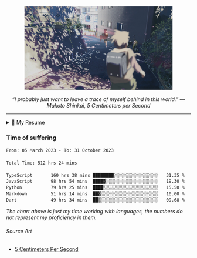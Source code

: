 <p align="center"><img src="asset/header.jpg" width="80%"/></p>
<p align="center"><i>“I probably just want to leave a trace of myself behind in this world.” ― Makoto Shinkai, 5 Centimeters per Second</i></p>

---

<details>
  <summary>📃 My Resume</summary>

### Education

- 📖 **Computer Science**\
📆 10/2021 - present\
📍 **Thang Long University** - Hoang Mai, Hanoi, Vietnam

### Experience

<img align="right" src="https://img.shields.io/badge/Next.js-black?style=flat&logo=next.js&logoColor=white"/>
<img align="right" src="https://img.shields.io/badge/Ant_Design-ant?style=flat&logo=antdesign&logoColor=white&color=%230170FE"/>
<img align="right" src="https://img.shields.io/badge/node.js-6DA55F?style=flat&logo=node.js&logoColor=white"/>


- 👨‍💻 **Frontend Web Intern**\
📆 07/2023 - present\
📍 **MQ ICT Solutions** - Hoang Mai, Hanoi, Vietnam
  
<!--
## Skills

<img align="right" src="https://img.shields.io/badge/Python-3776AB?logo=python&logoColor=white" />


**Programming**

<img align="right" src="https://img.shields.io/badge/Windows-0078D6?logo=windows&logoColor=white" />
-->

</details>

### Time of suffering

<!--START_SECTION:waka-->

```txt
From: 05 March 2023 - To: 31 October 2023

Total Time: 512 hrs 24 mins

TypeScript       160 hrs 38 mins ████████░░░░░░░░░░░░░░░░░   31.35 %
JavaScript       98 hrs 54 mins  ████▓░░░░░░░░░░░░░░░░░░░░   19.30 %
Python           79 hrs 25 mins  ████░░░░░░░░░░░░░░░░░░░░░   15.50 %
Markdown         51 hrs 14 mins  ██▓░░░░░░░░░░░░░░░░░░░░░░   10.00 %
Dart             49 hrs 34 mins  ██▒░░░░░░░░░░░░░░░░░░░░░░   09.68 %
```

<!--END_SECTION:waka-->

_The chart above is just my time working with languages, the numbers do not represent my proficiency in them._

###### Source Art

-  [5 Centimeters Per Second](https://wallhaven.cc/w/nrowq1)

